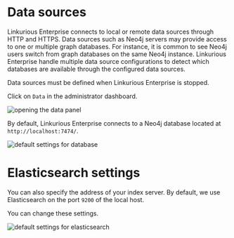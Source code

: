 # Data sources

Linkurious Enterprise connects to local or remote data sources through HTTP and HTTPS. Data sources such as Neo4j servers may provide access to one or multiple graph databases. For instance, it is common to see Neo4j users switch from graph databases on the same Neo4j instance. Linkurious Enterprise handle multiple data source configurations to detect which databases are available through the configured data sources.

Data sources must be defined when Linkurious Enterprise is stopped.

Click on ```Data``` in the administrator dashboard.

![opening the data panel](https://dl.dropboxusercontent.com/s/ldthwja6l1qysm6/104.png?dl=0)

By default, Linkurious Enterprise connects to a Neo4j database located at ```http://localhost:7474/```.

![default settings for database](https://dl.dropboxusercontent.com/s/6cnhxqjolt407jf/105.png?dl=0)

# Elasticsearch settings

You can also specify the address of your index server. By default, we use Elasticsearch on the port ```9200``` of the local host.

You can change these settings.

![default settings for elasticsearch](https://dl.dropboxusercontent.com/s/6cnhxqjolt407jf/105.png?dl=0)
